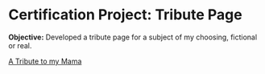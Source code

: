 <h1>Certification Project: Tribute Page</h1>
<p><strong>Objective:</strong> Developed a tribute page for a subject of my choosing, fictional or real.</p>


<a href="https://htmlpreview.github.io/?https://github.com/chezcye/free-code-camp/blob/283575abe686558d481f5cc59f6a63e0979b5730/responsive-web-design/tribute-page/index.html" target="_blank">
  A Tribute to my Mama
</a>

